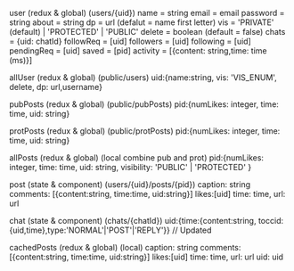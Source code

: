 user
(redux & global)
(users/{uid})
name = string
email = email
password = string
about = string
dp = url (defalut = name first letter)
vis = 'PRIVATE' (default) | 'PROTECTED' | 'PUBLIC'
delete = boolean (default = false)
chats = {uid: chatId}
followReq = [uid]
followers = [uid]
following = [uid]
pendingReq = [uid]
saved = [pid]
activity = [{content: string,time: time (ms)}]

allUser
(redux & global)
(public/users)
uid:{name:string, vis: 'VIS_ENUM', delete, dp: url,username}

pubPosts
(redux & global)
(public/pubPosts)
pid:{numLikes: integer, time: time, uid: string}

protPosts
(redux & global)
(public/protPosts)
pid:{numLikes: integer, time: time, uid: string}

allPosts
(redux & global)
(local combine pub and prot)
pid:{numLikes: integer, time: time, uid: string, visibility: 'PUBLIC' | 'PROTECTED' }

post
(state & component)
(users/{uid}/posts/{pid})
caption: string
comments: [{content:string, time:time, uid:string}]
likes:[uid]
time: time,
url: url

chat
(state & component)
(chats/{chatId})
uid:{time:{content:string, toccid:{uid,time},type:'NORMAL'|'POST'|'REPLY'}} // Updated

cachedPosts
(redux & global)
(local)
caption: string
comments: [{content:string, time:time, uid:string}]
likes:[uid]
time: time,
url: url
uid: uid